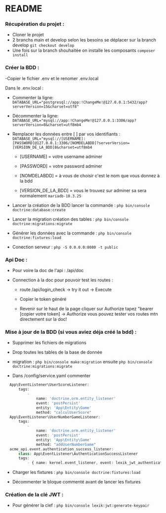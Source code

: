 #  README

### Récupération du projet :

- Cloner le projet
- 2 branchs main et develop selon les besoins se déplacer sur la branch develop ```git checkout develop```
- Une fois sur la branch shouhaitée on installe les composants ```composer install```

### Créer la BDD :
-Copier le fichier .env et le renomer .env.local

Dans le .env.local :
  - Commenter la ligne: ```DATABASE_URL="postgresql://app:!ChangeMe!@127.0.0.1:5432/app?serverVersion=15&charset=utf8"```
  
  - Décommenter la ligne: ```DATABASE_URL="mysql://app:!ChangeMe!@127.0.0.1:3306/app?serverVersion=8&charset=utf8mb4```
  
  - Remplacer les données entre [ ] par vos identifiants : ```DATABASE_URL="mysql://[USERNAME]:[PASSWORD]@127.0.0.1:3306/[NOMDELABDD]?serverVersion=[VERSION_DE_LA_BDD]8&charset=utf8mb4```
    - [USERNAME] = votre username adminer
    
    - [PASSWORD] = votre password adminer
    
    - [NOMDELABDD] = à vous de choisir c'est le nom que vous donnez à la bdd 
    
    - [VERSION_DE_LA_BDD] = vous le trouvez sur adminer sa sera normalement ```mariadb-10.3.25```
    
  - Lancer la création de la BDD lancer la commande : ```php bin/console doctrine:database:create```
  
  - Lancer la migration création des tables : ```php bin/console doctrine:migrations:migrate```
  
  - Générer les données avec la commande : ```php bin/console doctrine:fixtures:load```
  
  - Conection serveur : ```php -S 0.0.0.0:8080 -t public```
  
### Api Doc : 

- Pour voire la doc de l'api : /api/doc

- Connection à la doc pour pouvoir test les routes :

  - route /api/login_check -> try it out -> Execute
  
  - Copier le token généré
  
  - Revenir sur le haut de la page cliquer sur Authorize tapez "bearer [copier votre token] -> Authorize
  vous pouvez tester vos routes mtn directement sur la doc!

### Mise à jour de la BDD (si vous aviez déja créé la bdd) :

- Supprimer les fichiers de migrations

- Drop toutes les tables de la base de donnée

- migration : ```php bin/console make:migration``` ensuite ```php bin/console doctrine:migrations:migrate```

- Dans /config/service.yaml commenter 

```php
  App\EventListener\UserScoreListener:
      tags:
          -
              name: 'doctrine.orm.entity_listener'
              event: 'postPersist'
              entity: 'App\Entity\Game'
              method: "calculUserScore"
  App\EventListener\UserNumberGameListener:
      tags:
          -
              name: 'doctrine.orm.entity_listener'
              event: 'postPersist'
              entity: 'App\Entity\Game'
              method: "addUserNumberGame"
  acme_api.event.authentication_success_listener:
      class: App\EventListener\AuthenticationSuccessListener
      tags:
          - { name: kernel.event_listener, event: lexik_jwt_authentication.on_authentication_success, method: onAuthenticationSuccessResponse }
```

- Charger les fixtures : ```php bin/console doctrine:fixtures:load```

- Décommenter le bloque commenté avant de lancer les fixtures
  
### Création de la clé JWT :

- Pour générer la clef : ```php bin/console lexik:jwt:generate-keypair```
